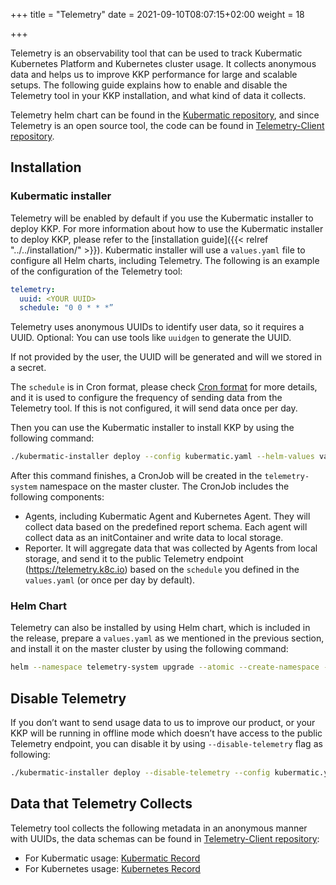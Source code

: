 +++
title = "Telemetry"
date = 2021-09-10T08:07:15+02:00
weight = 18

+++

Telemetry is an observability tool that can be used to track Kubermatic Kubernetes Platform and Kubernetes cluster usage. It collects anonymous data and helps us to improve KKP performance for large and scalable setups. The following guide explains how to enable and disable the Telemetry tool in your KKP installation, and what kind of data it collects.

Telemetry helm chart can be found in the [Kubermatic repository](https://github.com/kubermatic/kubermatic/tree/main/charts/telemetry), and since Telemetry is an open source tool, the code can be found in [Telemetry-Client repository](https://github.com/kubermatic/telemetry-client).

## Installation
### Kubermatic installer
Telemetry will be enabled by default if you use the Kubermatic installer to deploy KKP. For more information about how to use the Kubermatic installer to deploy KKP, please refer to the [installation guide]({{< relref "../../installation/" >}}).
Kubermatic installer will use a `values.yaml` file to configure all Helm charts, including Telemetry. The following is an example of the configuration of the Telemetry tool:

```yaml
telemetry:
  uuid: <YOUR UUID>
  schedule: "0 0 * * *”
```

Telemetry uses anonymous UUIDs to identify user data, so it requires a UUID.
Optional: You can use tools like `uuidgen` to generate the UUID.

If not provided by the user, the UUID will be generated and will we stored in a secret.

The `schedule` is in Cron format, please check [Cron format](https://en.wikipedia.org/wiki/Cron) for more details, and it is used to configure the frequency of sending data from the Telemetry tool. If this is not configured, it will send data once per day.

Then you can use the Kubermatic installer to install KKP by using the following command:

```bash
./kubermatic-installer deploy --config kubermatic.yaml --helm-values values.yaml
```

After this command finishes, a CronJob will be created in the `telemetry-system` namespace on the master cluster. The CronJob includes the following components:
- Agents, including Kubermatic Agent and Kubernetes Agent. They will collect data based on the predefined report schema. Each agent will collect data as an initContainer and write data to local storage.
- Reporter. It will aggregate data that was collected by Agents from local storage, and send it to the public Telemetry endpoint (https://telemetry.k8c.io) based on the `schedule` you defined in the `values.yaml` (or once per day by default).

### Helm Chart
Telemetry can also be installed by using Helm chart, which is included in the release, prepare a `values.yaml` as we mentioned in the previous section, and install it on the master cluster by using the following command:
```bash
helm --namespace telemetry-system upgrade --atomic --create-namespace --install telemetry /path/to/telemetry/chart --values values.yaml
```

## Disable Telemetry
If you don’t want to send usage data to us to improve our product, or your KKP will be running in offline mode which doesn’t have access to the public Telemetry endpoint, you can disable it by using `--disable-telemetry` flag as following:
```bash
./kubermatic-installer deploy --disable-telemetry --config kubermatic.yaml --helm-values values.yaml
```

## Data that Telemetry Collects
Telemetry tool collects the following metadata in an anonymous manner with UUIDs, the data schemas can be found in [Telemetry-Client repository](https://github.com/kubermatic/telemetry-client):
- For Kubermatic usage: [Kubermatic Record](https://github.com/kubermatic/telemetry-client/blob/release/v0.1/pkg/agent/kubermatic/v1/record.go)
- For Kubernetes usage: [Kubernetes Record](https://github.com/kubermatic/telemetry-client/blob/release/v0.1/pkg/agent/kubernetes/v1/record.go)


